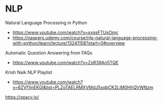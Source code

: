 # NLP

Natural Language Processing in Python
- https://www.youtube.com/watch?v=xvqsFTUsOmc
- https://naspers.udemy.com/course/nlp-natural-language-processing-with-python/learn/lecture/13241158?start=0#overview
 
Automatic Question Answering from FAQs 
- https://www.youtube.com/watch?v=ZxR38An5TQE

Krish Naik NLP Playlist
- https://www.youtube.com/watch?v=6ZVf1jnEKGI&list=PLZoTAELRMXVMdJ5sqbCK2LiM0HhQVWNzm

https://spacy.io/
